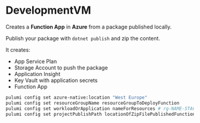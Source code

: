 # DevelopmentVM

Creates a **Function App** in **Azure** from a package published locally.

Publish your package with `dotnet publish` and zip the content.

It creates:

* App Service Plan
* Storage Account to push the package
* Application Insight
* Key Vault with application secrets
* Function App

```bash
pulumi config set azure-native:location "West Europe"
pulumi config set resourceGroupName resourceGroupToDeployFunction
pulumi config set workloadOrApplication nameForResources # rg-NAME-STACK-REGION-00X
pulumi config set projectPublishPath locationOfZipFilePublishedFunctionApp
```